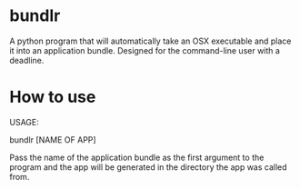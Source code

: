 # bundlr
A python program that will automatically take an OSX executable and place it into an application bundle. Designed for the command-line user with a deadline.

# How to use
USAGE:

bundlr [NAME OF APP]

Pass the name of the application bundle as the first argument to the program and the app will be generated in the directory the app was called from.
